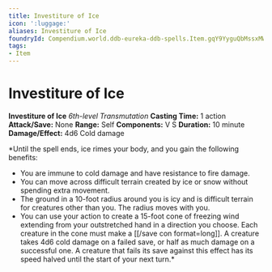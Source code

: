 ```yaml
---
title: Investiture of Ice
icon: ':luggage:'
aliases: Investiture of Ice
foundryId: Compendium.world.ddb-eureka-ddb-spells.Item.gqY9YyguQbMssxMW
tags:
- Item
---
```


# Investiture of Ice

**Investiture of Ice**
_6th-level Transmutation_
**Casting Time:** 1 action
**Attack/Save:** None
**Range:** Self
**Components:** V S
**Duration:** 10 minute
**Damage/Effect:** 4d6 Cold damage

*Until the spell ends, ice rimes your body, and you gain the following benefits:
* You are immune to cold damage and have resistance to fire damage.
* You can move across difficult terrain created by ice or snow without spending extra movement.
* The ground in a 10-foot radius around you is icy and is difficult terrain for creatures other than you. The radius moves with you.
* You can use your action to create a 15-foot cone of freezing wind extending from your outstretched hand in a direction you choose. Each creature in the cone must make a [[/save con format=long]]. A creature takes 4d6 cold damage on a failed save, or half as much damage on a successful one. A creature that fails its save against this effect has its speed halved until the start of your next turn.*